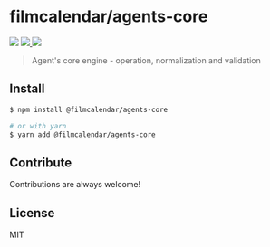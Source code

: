 # filmcalendar/agents-core

<p>
  <img src="https://img.shields.io/npm/v/@filmcalendar/agents-core">
  <a href="https://codecov.io/gh/filmcalendar/agents-core">
    <img src="https://codecov.io/gh/filmcalendar/agents-core/branch/main/graph/badge.svg?token=bpP3FyzgXg"/>
  </a>
  <img src="https://github.com/filmcalendar/agents-core/workflows/Build/badge.svg">
</p>

> Agent's core engine - operation, normalization and validation

## Install

```bash
$ npm install @filmcalendar/agents-core

# or with yarn
$ yarn add @filmcalendar/agents-core
```

## Contribute

Contributions are always welcome!

## License

MIT
